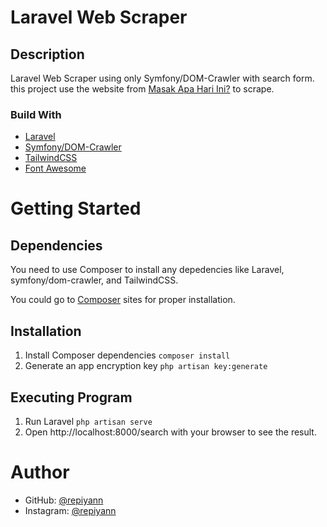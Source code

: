 # Laravel Web Scraper

## Description

Laravel Web Scraper using only Symfony/DOM-Crawler with search form. this project use the website from [Masak Apa Hari Ini?](https://www.masakapahariini.com/) to scrape.

### Build With

* [Laravel](https://laravel.com/)
* [Symfony/DOM-Crawler](https://symfony.com/doc/current/components/dom_crawler.html)
* [TailwindCSS](https://tailwindcss.com/)
* [Font Awesome](https://fontawesome.com/)
  
# Getting Started

## Dependencies

You need to use Composer to install any depedencies like Laravel, symfony/dom-crawler, and TailwindCSS.

You could go to [Composer](https://getcomposer.org/) sites for proper installation.

## Installation

1. Install Composer dependencies `composer install`
2. Generate an app encryption key `php artisan key:generate`

## Executing Program

1. Run Laravel `php artisan serve`
2. Open http://localhost:8000/search with your browser to see the result.

# Author

* GitHub: [@repiyann](https://github.com/repiyann)
* Instagram: [@repiyann](https://instagram.com/repiyann)